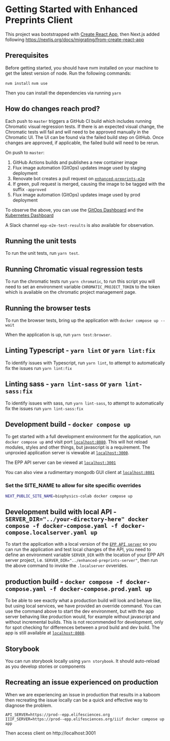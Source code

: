 # Getting Started with Enhanced Preprints Client

This project was bootstrapped with [Create React App](https://github.com/facebook/create-react-app), then Next.js added following <https://nextjs.org/docs/migrating/from-create-react-app>

## Prerequisites

Before getting started, you should have nvm installed on your machine to get the latest version of node. Run the following commands:

`nvm install`
`nvm use`

Then you can install the dependencies via running `yarn`

## How do changes reach prod?

Each push to `master` triggers a GitHub CI build which includes running Chromatic visual regression tests. If there is an expected visual change, the Chromatic tests will fail and will need to be approved manually in the Chromatic UI. The UI can be found via the failed build step on GitHub. Once changes are approved, if applicable, the failed build will need to be rerun.

On push to `master`:

1. GitHub Actions builds and publishes a new container image
2. Flux image automation (GitOps) updates image used by staging deployment
3. Renovate bot creates a pull request on [`enhanced-preprints-e2e`](https://github.com/elifesciences/enhanced-preprints-e2e/)
4. If green, pull request is merged, causing the image to be tagged with the suffix `-approved`
5. Flux image automation (GitOps) updates image used by prod deployment

To observe the above, you can use the [GitOps Dashboard](https://gitops-dashboard--flux-prod.elifesciences.org/kustomization/details?clusterName=Default&name=journal-team-deployment&namespace=flux-system) and the [Kubernetes Dashboard](https://k8s-dashboard.flux-prod.elifesciences.org/clusters/local) 

A Slack channel `epp-e2e-test-results` is also available for observation.

## Running the unit tests

To run the unit tests, run `yarn test`.

## Running Chromatic visual regression tests

To run the chromatic tests run `yarn chromatic`, to run this script you will need to set an environment variable `CHROMATIC_PROJECT_TOKEN` to the token which is available on the chromatic project management page. 

## Running the browser tests

To run the browser tests, bring up the application with `docker compose up --wait`

When the application is up, run `yarn test:browser`.

## Linting Typescript - `yarn lint` or `yarn lint:fix`

To identify issues with Typescript, run `yarn lint`, to attempt to automatically fix the issues run `yarn lint:fix`

## Linting sass - `yarn lint-sass` or `yarn lint-sass:fix`

To identify issues with sass, run `yarn lint-sass`, to attempt to automatically fix the issues run `yarn lint-sass:fix`

## Development build - `docker compose up`

To get started with a full development environment for the application, run `docker compose up` and visit port [`localhost:8080`](http://localhost:8080). This will hot reload modules, styles and other things, but javascript is a requirement. The unproxied application server is viewable at [`localhost:3000`](http://localhost:3000).

The EPP API server can be viewed at [`localhost:3001`](http://localhost:3001)

You can also view a rudimentary mongodb GUI client at [`localhost:8081`](http://localhost:8081)

### Set the SITE_NAME to allow for site specific overrides

```bash
NEXT_PUBLIC_SITE_NAME=biophysics-colab docker compose up
```

## Development build with local API - `SERVER_DIR="../your-directory-here" docker compose -f docker-compose.yaml -f docker-compose.localserver.yaml up`

To start the application with a local version of the [`EPP API server`](https://github.com/elifesciences/enhanced-preprints-server) so you can run the application and test local changes of the API, you need to define an environment variable `SERVER_DIR` with the location of your EPP API server project, i.e. `SERVER_DIR="../enhanced-preprints-server"`, then run the above command to invoke the `.localserver` ovverides.

## production build - `docker compose -f docker-compose.yaml -f docker-compose.prod.yaml up`

To be able to see exactly what a production build will look and behave like, but using local services, we have provided an override command. You can use the command above to start the dev environment, but with the app server behaving like production would, for example without javascript and without incremental builds. This is not recommended for development, only for spot checking for differences between a prod build and dev build.
The app is still available at [`localhost:8080`](http://localhost:8080).

## Storybook

You can run storybook locally using `yarn storybook`. It should auto-reload as you develop stories or components

## Recreating an issue experienced on production

When we are experiencing an issue in production that results in a kaboom then recreating the issue locally can be a quick and effective way to diagnose the problem.

`API_SERVER=https://prod--epp.elifesciences.org IIIF_SERVER=https://prod--epp.elifesciences.org/iiif docker compose up app`

Then access client on http://localhost:3001
